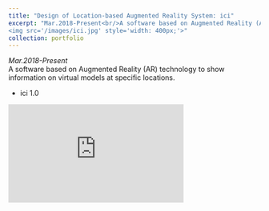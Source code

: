 ```yaml
---
title: "Design of Location-based Augmented Reality System: ici"
excerpt: "Mar.2018-Present<br/>A software based on Augmented Reality (AR) technology to show information on virtual models at specific locations. <br/>
<img src='/images/ici.jpg' style='width: 400px;'>"
collection: portfolio
---
```

*Mar.2018-Present* <br/>
A software based on Augmented Reality (AR) technology to show information on virtual models at specific locations. 
* ici 1.0
<iframe width="350" height="197" src="https://www.youtube.com/embed/ydcP42Bxf3A?rel=0&amp;showinfo=0" frameborder="0" allow="accelerometer; autoplay; encrypted-media; gyroscope; picture-in-picture" allowfullscreen></iframe>
